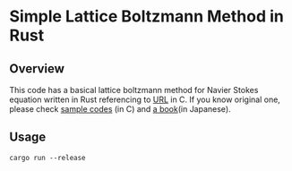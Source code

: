 # Simple Lattice Boltzmann Method in Rust

## Overview
This code has a basical lattice boltzmann method for Navier Stokes equation written in Rust referencing to [URL](https://www.morikita.co.jp/exclusive/download/2393) in C.
If you know original one, please check [sample codes](https://www.morikita.co.jp/exclusive/download/2393) (in C) and [a book](https://www.morikita.co.jp/books/mid/067661)(in Japanese).

## Usage
```shell
cargo run --release
```

